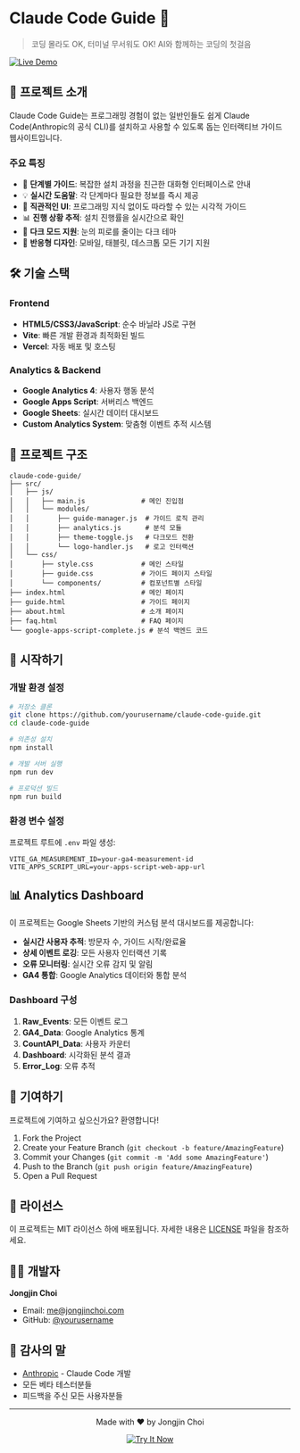 # Claude Code Guide 🤖

> 코딩 몰라도 OK, 터미널 무서워도 OK! AI와 함께하는 코딩의 첫걸음

[![Live Demo](https://img.shields.io/badge/Live%20Demo-Visit%20Site-CC785C?style=for-the-badge)](https://claude-code-guide-sooty.vercel.app/)

## 🎯 프로젝트 소개

Claude Code Guide는 프로그래밍 경험이 없는 일반인들도 쉽게 Claude Code(Anthropic의 공식 CLI)를 설치하고 사용할 수 있도록 돕는 인터랙티브 가이드 웹사이트입니다.

### 주요 특징

- 🚀 **단계별 가이드**: 복잡한 설치 과정을 친근한 대화형 인터페이스로 안내
- 💡 **실시간 도움말**: 각 단계마다 필요한 정보를 즉시 제공
- 🎨 **직관적인 UI**: 프로그래밍 지식 없이도 따라할 수 있는 시각적 가이드
- 📊 **진행 상황 추적**: 설치 진행률을 실시간으로 확인
- 🌙 **다크 모드 지원**: 눈의 피로를 줄이는 다크 테마
- 📱 **반응형 디자인**: 모바일, 태블릿, 데스크톱 모든 기기 지원

## 🛠️ 기술 스택

### Frontend
- **HTML5/CSS3/JavaScript**: 순수 바닐라 JS로 구현
- **Vite**: 빠른 개발 환경과 최적화된 빌드
- **Vercel**: 자동 배포 및 호스팅

### Analytics & Backend
- **Google Analytics 4**: 사용자 행동 분석
- **Google Apps Script**: 서버리스 백엔드
- **Google Sheets**: 실시간 데이터 대시보드
- **Custom Analytics System**: 맞춤형 이벤트 추적 시스템

## 📂 프로젝트 구조

```
claude-code-guide/
├── src/
│   ├── js/
│   │   ├── main.js              # 메인 진입점
│   │   └── modules/
│   │       ├── guide-manager.js  # 가이드 로직 관리
│   │       ├── analytics.js      # 분석 모듈
│   │       ├── theme-toggle.js   # 다크모드 전환
│   │       └── logo-handler.js   # 로고 인터랙션
│   └── css/
│       ├── style.css            # 메인 스타일
│       ├── guide.css            # 가이드 페이지 스타일
│       └── components/          # 컴포넌트별 스타일
├── index.html                   # 메인 페이지
├── guide.html                   # 가이드 페이지
├── about.html                   # 소개 페이지
├── faq.html                     # FAQ 페이지
└── google-apps-script-complete.js # 분석 백엔드 코드
```

## 🚀 시작하기

### 개발 환경 설정

```bash
# 저장소 클론
git clone https://github.com/yourusername/claude-code-guide.git
cd claude-code-guide

# 의존성 설치
npm install

# 개발 서버 실행
npm run dev

# 프로덕션 빌드
npm run build
```

### 환경 변수 설정

프로젝트 루트에 `.env` 파일 생성:

```env
VITE_GA_MEASUREMENT_ID=your-ga4-measurement-id
VITE_APPS_SCRIPT_URL=your-apps-script-web-app-url
```

## 📊 Analytics Dashboard

이 프로젝트는 Google Sheets 기반의 커스텀 분석 대시보드를 제공합니다:

- **실시간 사용자 추적**: 방문자 수, 가이드 시작/완료율
- **상세 이벤트 로깅**: 모든 사용자 인터랙션 기록
- **오류 모니터링**: 실시간 오류 감지 및 알림
- **GA4 통합**: Google Analytics 데이터와 통합 분석

### Dashboard 구성

1. **Raw_Events**: 모든 이벤트 로그
2. **GA4_Data**: Google Analytics 통계
3. **CountAPI_Data**: 사용자 카운터
4. **Dashboard**: 시각화된 분석 결과
5. **Error_Log**: 오류 추적

## 🤝 기여하기

프로젝트에 기여하고 싶으신가요? 환영합니다!

1. Fork the Project
2. Create your Feature Branch (`git checkout -b feature/AmazingFeature`)
3. Commit your Changes (`git commit -m 'Add some AmazingFeature'`)
4. Push to the Branch (`git push origin feature/AmazingFeature`)
5. Open a Pull Request

## 📝 라이선스

이 프로젝트는 MIT 라이선스 하에 배포됩니다. 자세한 내용은 [LICENSE](LICENSE) 파일을 참조하세요.

## 👨‍💻 개발자

**Jongjin Choi**
- Email: me@jongjinchoi.com
- GitHub: [@yourusername](https://github.com/yourusername)

## 🙏 감사의 말

- [Anthropic](https://www.anthropic.com/) - Claude Code 개발
- 모든 베타 테스터분들
- 피드백을 주신 모든 사용자분들

---

<p align="center">
  Made with ❤️ by Jongjin Choi
</p>

<p align="center">
  <a href="https://claude-code-guide-sooty.vercel.app/">
    <img src="https://img.shields.io/badge/🚀%20Try%20It%20Now-CC785C?style=for-the-badge" alt="Try It Now">
  </a>
</p>